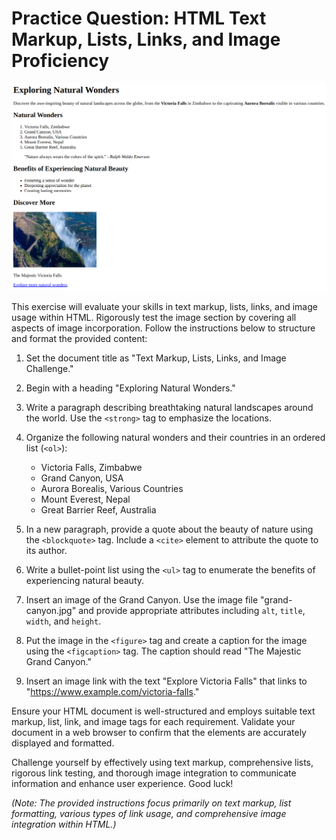 # **Practice Question: HTML Text Markup, Lists, Links, and Image Proficiency**

![task screen shot](./task4.png)

This exercise will evaluate your skills in text markup, lists, links, and image usage within HTML. Rigorously test the image section by covering all aspects of image incorporation. Follow the instructions below to structure and format the provided content:

1. Set the document title as "Text Markup, Lists, Links, and Image Challenge."

2. Begin with a heading "Exploring Natural Wonders."

3. Write a paragraph describing breathtaking natural landscapes around the world. Use the `<strong>` tag to emphasize the locations.

4. Organize the following natural wonders and their countries in an ordered list (`<ol>`):

   - Victoria Falls, Zimbabwe
   - Grand Canyon, USA
   - Aurora Borealis, Various Countries
   - Mount Everest, Nepal
   - Great Barrier Reef, Australia

5. In a new paragraph, provide a quote about the beauty of nature using the `<blockquote>` tag. Include a `<cite>` element to attribute the quote to its author.

6. Write a bullet-point list using the `<ul>` tag to enumerate the benefits of experiencing natural beauty.

7. Insert an image of the Grand Canyon. Use the image file "grand-canyon.jpg" and provide appropriate attributes including `alt`, `title`, `width`, and `height`.

8. Put the image in the `<figure>` tag and create a caption for the image using the `<figcaption>` tag. The caption should read "The Majestic Grand Canyon."

10. Insert an image link with the text "Explore Victoria Falls" that links to "https://www.example.com/victoria-falls."


Ensure your HTML document is well-structured and employs suitable text markup, list, link, and image tags for each requirement. Validate your document in a web browser to confirm that the elements are accurately displayed and formatted.

Challenge yourself by effectively using text markup, comprehensive lists, rigorous link testing, and thorough image integration to communicate information and enhance user experience. Good luck!

_(Note: The provided instructions focus primarily on text markup, list formatting, various types of link usage, and comprehensive image integration within HTML.)_
